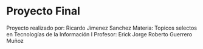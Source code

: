 # Proyecto Final
Proyecto realizado por: Ricardo Jimenez Sanchez
Materia: Topicos selectos en Tecnologías de la Información I
Profesor: Erick Jorge Roberto Guerrero Muñoz
